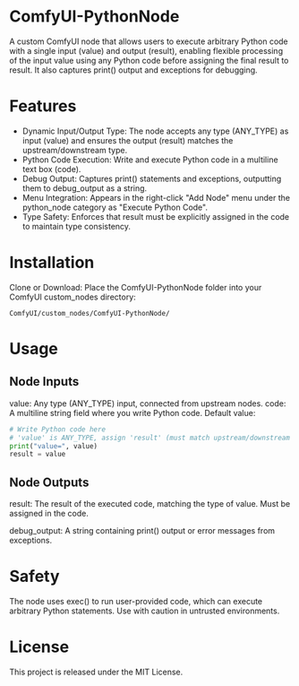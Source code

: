 # ComfyUI-PythonNode
A custom ComfyUI node that allows users to execute arbitrary Python code with a single input (value) and output (result), enabling flexible processing of the input value using any Python code before assigning the final result to result. It also captures print() output and exceptions for debugging.

# Features
* Dynamic Input/Output Type: The node accepts any type (ANY_TYPE) as input (value) and ensures the output (result) matches the upstream/downstream type.
* Python Code Execution: Write and execute Python code in a multiline text box (code).
* Debug Output: Captures print() statements and exceptions, outputting them to debug_output as a string.
* Menu Integration: Appears in the right-click "Add Node" menu under the python_node category as "Execute Python Code".
* Type Safety: Enforces that result must be explicitly assigned in the code to maintain type consistency.

# Installation
Clone or Download:
Place the ComfyUI-PythonNode folder into your ComfyUI custom_nodes directory:
```
ComfyUI/custom_nodes/ComfyUI-PythonNode/
```

# Usage
## Node Inputs
value: Any type (ANY_TYPE) input, connected from upstream nodes.
code: A multiline string field where you write Python code. Default value:
```python
# Write Python code here
# 'value' is ANY_TYPE, assign 'result' (must match upstream/downstream type)
print("value=", value)
result = value
```

## Node Outputs
result: The result of the executed code, matching the type of value. Must be assigned in the code.

debug_output: A string containing print() output or error messages from exceptions.

# Safety
The node uses exec() to run user-provided code, which can execute arbitrary Python statements. Use with caution in untrusted environments.

# License
This project is released under the MIT License.
